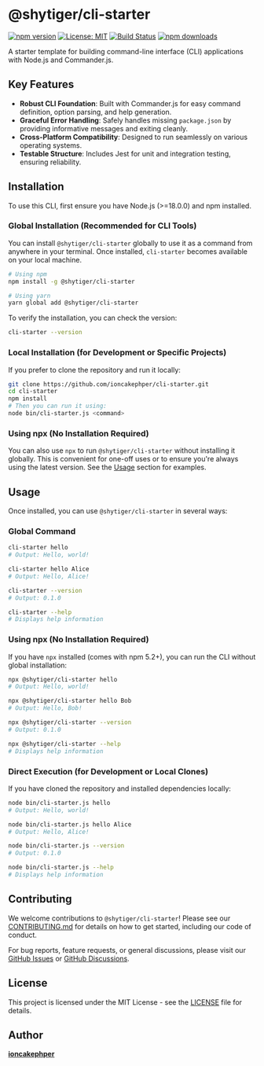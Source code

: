 # @shytiger/cli-starter

[![npm version](https://img.shields.io/npm/v/@shytiger/cli-starter.svg)](https://www.npmjs.com/package/@shytiger/cli-starter)
[![License: MIT](https://img.shields.io/badge/License-MIT-yellow.svg)](https://opensource.org/licenses/MIT)
[![Build Status](https://img.shields.io/badge/build-unknown-lightgrey.svg)](https://github.com/shytiger/cli-starter/actions)
[![npm downloads](https://img.shields.io/npm/dm/@shytiger/cli-starter.svg)](https://www.npmjs.com/package/@shytiger/cli-starter)

A starter template for building command-line interface (CLI) applications with Node.js and Commander.js.

## Key Features

* **Robust CLI Foundation**: Built with Commander.js for easy command definition, option parsing, and help generation.
* **Graceful Error Handling**: Safely handles missing `package.json` by providing informative messages and exiting cleanly.
* **Cross-Platform Compatibility**: Designed to run seamlessly on various operating systems.
* **Testable Structure**: Includes Jest for unit and integration testing, ensuring reliability.

## Installation

To use this CLI, first ensure you have Node.js (>=18.0.0) and npm installed.

### Global Installation (Recommended for CLI Tools)

You can install `@shytiger/cli-starter` globally to use it as a command from anywhere in your terminal. Once installed, `cli-starter` becomes available on your local machine.

```bash
# Using npm
npm install -g @shytiger/cli-starter

# Using yarn
yarn global add @shytiger/cli-starter
```

To verify the installation, you can check the version:

```bash
cli-starter --version
```

### Local Installation (for Development or Specific Projects)

If you prefer to clone the repository and run it locally:

```bash
git clone https://github.com/ioncakephper/cli-starter.git
cd cli-starter
npm install
# Then you can run it using:
node bin/cli-starter.js <command>
```

### Using npx (No Installation Required)

You can also use `npx` to run `@shytiger/cli-starter` without installing it globally. This is convenient for one-off uses or to ensure you're always using the latest version. See the [Usage](#usage) section for examples.

## Usage

Once installed, you can use `@shytiger/cli-starter` in several ways:

### Global Command

```bash
cli-starter hello
# Output: Hello, world!

cli-starter hello Alice
# Output: Hello, Alice!

cli-starter --version
# Output: 0.1.0

cli-starter --help
# Displays help information
```

### Using npx (No Installation Required)

If you have `npx` installed (comes with npm 5.2+), you can run the CLI without global installation:

```bash
npx @shytiger/cli-starter hello
# Output: Hello, world!

npx @shytiger/cli-starter hello Bob
# Output: Hello, Bob!

npx @shytiger/cli-starter --version
# Output: 0.1.0

npx @shytiger/cli-starter --help
# Displays help information
```

### Direct Execution (for Development or Local Clones)

If you have cloned the repository and installed dependencies locally:

```bash
node bin/cli-starter.js hello
# Output: Hello, world!

node bin/cli-starter.js hello Alice
# Output: Hello, Alice!

node bin/cli-starter.js --version
# Output: 0.1.0

node bin/cli-starter.js --help
# Displays help information
```

## Contributing

We welcome contributions to `@shytiger/cli-starter`! Please see our [CONTRIBUTING.md](CONTRIBUTING.md) for details on how to get started, including our code of conduct.

For bug reports, feature requests, or general discussions, please visit our [GitHub Issues](https://github.com/ioncakephper/cli-starter/issues) or [GitHub Discussions](https://github.com/ioncakephper/cli-starter/discussions).

## License

This project is licensed under the MIT License - see the [LICENSE](LICENSE) file for details.

## Author

**[ioncakephper](https://github.com/ioncakephper)**
